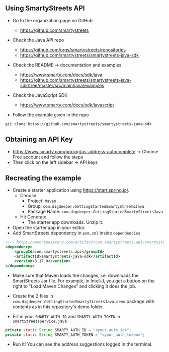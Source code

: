 ## Using SmartyStreets API

-   Go to the organization page on GitHub

    -   https://github.com/smartystreets

-   Check the Java API repo

    -   https://github.com/orgs/smartystreets/repositories
    -   https://github.com/smartystreets/smartystreets-java-sdk

-   Check the README -> documentation and examples

    -   https://www.smarty.com/docs/sdk/java
    -   https://github.com/smartystreets/smartystreets-java-sdk/tree/master/src/main/java/examples

-   Check the JavaScript SDK

    -   https://www.smarty.com/docs/sdk/javascript

-   Follow the example given in the repo

```
git clone https://github.com/smartystreets/smartystreets-java-sdk
```

## Obtaining an API Key

-   https://www.smarty.com/pricing/us-address-autocomplete -> Choose Free account and follow the steps
-   Then click on the left sidebar -> API keys

## Recreating the example

-   Create a starter application using https://start.spring.io/.
    -   Choose
        -   Project: `Maven`
        -   Group: `com.digdeeper.GettingStartedSmartyStreetsJava`
        -   Package Name: `com.digdeeper.GettingStartedSmartyStreetsJava`
    -   Hit Generate
        -   The starter app downloads. Unzip it.
-   Open the starter app in your editor.
-   Add SmartStreets dependency in `pom.xml` inside `dependencies`

```xml
<!-- https://mvnrepository.com/artifact/com.smartystreets.api/smartystreets-java-sdk -->
<dependency>
    <groupId>com.smartystreets.api</groupId>
    <artifactId>smartystreets-java-sdk</artifactId>
    <version>3.17.0</version>
</dependency>
```

-   Make sure that Maven loads the changes, i.e. downloads the SmartStreets Jar file. For example, in IntelliJ, you get a button on the right to "Load Maven Changes" and clicking it does the job.

-   Create the 2 files in `com.digdeeper.GettingStartedSmartyStreetsJava.demo` package with contents as in this repository's demo folder.
-   Fill in your `SMARTY_AUTH_ID` and `SMARTY_AUTH_TOKEN` in `SmartStreetsService.java`

```java
private static String SMARTY_AUTH_ID = "<your_auth_id>";
private static String SMARTY_AUTH_TOKEN = "<your_auth_token>";
```

-   Run it! You can see the address suggestions logged in the terminal.
